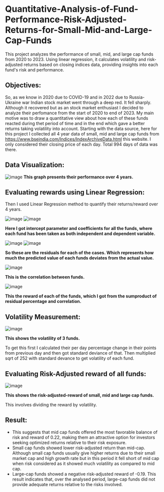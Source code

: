 # Quantitative-Analysis-of-Fund-Performance-Risk-Adjusted-Returns-for-Small-Mid-and-Large-Cap-Funds
This project analyzes the performance of small, mid, and large cap funds from 2020 to 2023. Using linear regression, it calculates volatility and risk-adjusted returns based on closing indices data, providing insights into each fund's risk and performance.
## Objectives:
So, as we know in 2020 due to COVID-19 and in 2022 due to Russia-Ukraine war Indian stock market went through a deep red. It fell sharply. Although it recovered but as an stock market enthusiast I decided to analyze their perfomance from the start of 2020 to end of 2023. My main motive was to draw a quantitative view about how each of these funds reacted during thet period of time and in the end which gave a better returns taking volatility into account. 
Starting with the data source, here for this project I collected all 4 year data of small, mid and large cap funds from  https://www.bseindia.com/Indices/IndexArchiveData.html this website. I only considered their closing price of each day. Total 994 days of data was there.
## Data Visualization:
![image](https://github.com/daniketdas/Quantitative-Analysis-of-Fund-Performance-Risk-Adjusted-Returns-for-Small-Mid-and-Large-Cap-Funds/assets/162815966/44a19175-4247-4018-a157-7e729e490031) **This graph presents their performance over 4 years.**
## Evaluating rewards using Linear Regression:
Then I used Linear Regression method to quantify their returns/reward over 4 years.

![image](https://github.com/daniketdas/Quantitative-Analysis-of-Fund-Performance-Risk-Adjusted-Returns-for-Small-Mid-and-Large-Cap-Funds/assets/162815966/d56d38ca-4409-4ba5-82f4-c1af22b7eac2) 
![image](https://github.com/daniketdas/Quantitative-Analysis-of-Fund-Performance-Risk-Adjusted-Returns-for-Small-Mid-and-Large-Cap-Funds/assets/162815966/f25b5196-c83e-474f-ae04-2a864eda505a) 

**Here I got intercept parameter and coefficients for all the funds, where each fund has been taken as both independent and dependent variable.**


![image](https://github.com/daniketdas/Quantitative-Analysis-of-Fund-Performance-Risk-Adjusted-Returns-for-Small-Mid-and-Large-Cap-Funds/assets/162815966/ddaf6b6f-27c1-45a3-bd2c-69db7e9fc00e) 
![image](https://github.com/daniketdas/Quantitative-Analysis-of-Fund-Performance-Risk-Adjusted-Returns-for-Small-Mid-and-Large-Cap-Funds/assets/162815966/c2802d32-057d-44dc-acf9-a572243137ea)

**So these are the residuals for each of the cases. Which represents how much the predicted value of each funds deviates from the actual value.**

![image](https://github.com/daniketdas/Quantitative-Analysis-of-Fund-Performance-Risk-Adjusted-Returns-for-Small-Mid-and-Large-Cap-Funds/assets/162815966/a49934f7-e980-486c-be19-cec260b9ade3)

**This is the correlation between funds.**

![image](https://github.com/daniketdas/Quantitative-Analysis-of-Fund-Performance-Risk-Adjusted-Returns-for-Small-Mid-and-Large-Cap-Funds/assets/162815966/d985a943-3f4c-404d-acaf-e15aaed57a62)

**This the reward of each of the funds, which I got from the sumproduct of residual percentage and correlation.**
## Volatility Measurement:
![image](https://github.com/daniketdas/Quantitative-Analysis-of-Fund-Performance-Risk-Adjusted-Returns-for-Small-Mid-and-Large-Cap-Funds/assets/162815966/fc63d1e4-8a83-4219-9bf5-969f6d54f2be)

**This shows the volatility of 3 funds.**

To get this first I calculated their per day percentage change in their points from previous day and then got standard deviance of that. Then multiplied sqrt of 252 with standard devance to get volatility of each fund.
## Evaluating Risk-Adjusted reward of all funds:
![image](https://github.com/daniketdas/Quantitative-Analysis-of-Fund-Performance-Risk-Adjusted-Returns-for-Small-Mid-and-Large-Cap-Funds/assets/162815966/0746c841-4837-4dfd-aae5-20e70561a559)

**This shows the risk-adjusted-reward of small, mid and large cap funds.**

This involves dividing the reward by volatility.

## Result:
 * This suggests that mid cap funds offered the most favorable balance of risk and reward of 0.22, making them an attractive option for investors seeking optimized returns relative to their risk exposure.
 * Small cap funds showed lower risk-adjusted return than mid-cap. Although small cap funds usually give higher returns due to their small market cap and high growth rate but in this period it fell short of mid cap when risk considered as it showed much volatility as compared to mid cap.
 * Large-cap funds showed a negative risk-adjusted reward of -0.19. This result indicates that, over the analysed period, large-cap funds did not provide adequate returns relative to the risks involved.







